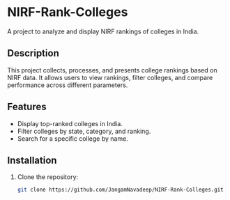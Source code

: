 # NIRF-Rank-Colleges

A project to analyze and display NIRF rankings of colleges in India.

## Description
This project collects, processes, and presents college rankings based on NIRF data. It allows users to view rankings, filter colleges, and compare performance across different parameters.

## Features
- Display top-ranked colleges in India.
- Filter colleges by state, category, and ranking.
- Search for a specific college by name.


## Installation
1. Clone the repository:
   ```bash
   git clone https://github.com/JangamNavadeep/NIRF-Rank-Colleges.git
